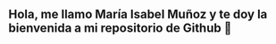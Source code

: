 ## Hola, me llamo María Isabel Muñoz y te doy la bienvenida a mi repositorio de Github 👋

<!--

- 🔭 Actualmente estoy trabajando como profesora de Informática en el IES Enrique Tierno Galván de Madrid.
- 🌱 Estoy aprendiendo sobre Git con Github y Dockers
- 👯 Busco colaboradores para preparar a los alumnos en concursos.
- 🤔 .
- 💬 Ask me about ...
- 📫 How to reach me: ...
- 😄 Pronouns: ...
- ⚡ Fun fact: ...
-->
